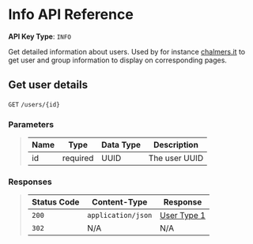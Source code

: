 # Info API Reference

**API Key Type**: `INFO`  

Get detailed information about users. Used by for instance
[chalmers.it](https://chalmers.it) to get user and group information to display
on corresponding pages.

## Get user details

`GET` `/users/{id}`

### Parameters

> | Name | Type     | Data Type | Description   |
> |------|----------|-----------|---------------|
> | id   | required | UUID      | The user UUID |

### Responses

> | Status Code   | Content-Type       | Response                         |
> |---------------|--------------------|----------------------------------|
> | `200`         | `application/json` | [User Type 1](./README.md#user-type-1-info-api) |
> | `302`         | N/A                | N/A                              |

</details>

</details>
